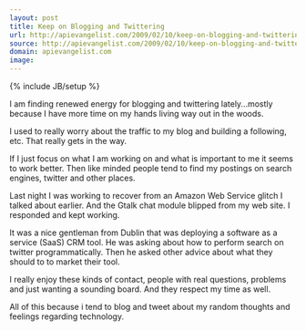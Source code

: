 ```yaml
---
layout: post
title: Keep on Blogging and Twittering
url: http://apievangelist.com/2009/02/10/keep-on-blogging-and-twittering/
source: http://apievangelist.com/2009/02/10/keep-on-blogging-and-twittering/
domain: apievangelist.com
image: 
---
```

{% include JB/setup %}<p>I am finding renewed energy for blogging and twittering lately...mostly because I have more time on my hands living way out in the woods.<p></p>
I used to really worry about the traffic to my blog and building a following, etc. That really gets in the way.<p></p>
If I just focus on what I am working on and what is important to me it seems to work better. Then like minded people tend to find my postings on search engines, twitter and other places.<p></p>
Last night I was working to recover from an Amazon Web Service glitch I talked about earlier. And the Gtalk chat module blipped from my web site. I responded and kept working.<p></p>
It was a nice gentleman from Dublin that was deploying a software as a service (SaaS) CRM tool. He was asking about how to perform search on twitter programmatically. Then he asked other advice about what they should to to market their tool.<p></p>
I really enjoy these kinds of contact, people with real questions, problems and just wanting a sounding board. And they respect my time as well.<p></p>
All of this because i tend to blog and tweet about my random thoughts and feelings regarding technology.</p>
